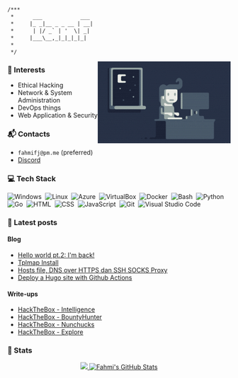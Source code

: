 ```
/***
 *      ___            ___ 
 *     |_ _|__ _ _ __ | __|
 *      | |/ _` | '  \| _| 
 *     |___\__,_|_|_|_|_|  
 *                         
 */
```

<img alt="Night Coding" src="https://raw.githubusercontent.com/AVS1508/AVS1508/master/assets/Night-Coding.gif" align="right"/>

### 🎯 Interests

-  Ethical Hacking
-  Network & System Administration
-  DevOps things
-  Web Application & Security

### 📬 Contacts

- `fahmifj@pm.me` (preferred)
- [Discord](https://discord.com/users/305634994938707969)

### 💻 Tech Stack

![Windows](https://img.shields.io/badge/Windows-1A2B34?style=flat-square&logo=Windows)&nbsp;
![Linux](https://img.shields.io/badge/Linux-1A2B34?style=flat-square&logo=Linux)&nbsp;
![Azure](https://img.shields.io/badge/-Azure-1A2B34?style=flat-square&logo=microsoft-azure)&nbsp;
![VirtualBox](https://img.shields.io/badge/-VirtualBox-1A2B34?style=flat-square&logo=virtualbox)&nbsp;
![Docker](https://img.shields.io/badge/-Docker-1A2B34?style=flat-square&logo=Docker)&nbsp;
![Bash](https://img.shields.io/badge/Scripting-1A2B34?style=flat-square&logo=gnu-bash)&nbsp;
![Python](https://img.shields.io/badge/-Python-1A2B34?style=flat-square&logo=python)&nbsp;
![Go](https://img.shields.io/badge/-Go-1A2B34?style=flat-square&logo=go)&nbsp;
![HTML](https://img.shields.io/badge/-HTML-1A2B34?style=flat-square&logo=HTML5)&nbsp;
![CSS](https://img.shields.io/badge/-CSS-1A2B34?style=flat-square&logo=CSS3&logoColor=1572B6)&nbsp;
![JavaScript](https://img.shields.io/badge/-JavaScript-1A2B34?style=flat-square&logo=javascript)&nbsp;
![Git](https://img.shields.io/badge/-Git-1A2B34?style=flat-square&logo=git)&nbsp;
![Visual Studio Code](https://img.shields.io/badge/-Visual%20Studio%20Code-1A2B34?style=flat-square&logo=visual-studio-code&logoColor=007ACC)&nbsp;

### 📝 Latest posts

#### Blog

<!-- BLOG:START -->
- [Hello world pt.2: I&#39;m back!](https://fahmifj.github.io/blog/hello-world-pt2/)
- [Tplmap Install](https://fahmifj.github.io/blog/tplmap-install/)
- [Hosts file, DNS over HTTPS dan SSH SOCKS Proxy](https://fahmifj.github.io/blog/hosts-file-dns-over-https-and-ssh-socks-proxy/)
- [Deploy a Hugo site with Github Actions](https://fahmifj.github.io/blog/hugo-github-actions/)
<!-- BLOG:END -->


#### Write-ups

<!-- BLOG-CTF:START -->
- [HackTheBox - Intelligence](https://fahmifj.github.io/hackthebox/intelligence/)
- [HackTheBox - BountyHunter](https://fahmifj.github.io/hackthebox/bountyhunter/)
- [HackTheBox - Nunchucks](https://fahmifj.github.io/hackthebox/nunchucks/)
- [HackTheBox - Explore](https://fahmifj.github.io/hackthebox/explore/)
<!-- BLOG-CTF:END -->


### 🔰 Stats
<!-- GitHub Stats -->

<p align="center">

<a href="https://github.com/fahmifj">
  <img height="170px" src="https://github-readme-stats.vercel.app/api/top-langs/?username=fahmifj&hide=html,css,roff&title_color=ffffff&text_color=c9cacc&icon_color=4AB197&bg_color=1A2B34&layout=compact&langs_count=6"/>
</a>

<a href="https://github.com/fahmifj">
  <img height="170px" src="https://github-readme-stats.vercel.app/api?username=fahmifj&show_icons=false&line_height=25&include_all_commits=true&count_private=true&title_color=ffffff&text_color=c9cacc&icon_color=4AB097&bg_color=1A2B34" alt="Fahmi's GitHub Stats">
</a>
<p>
